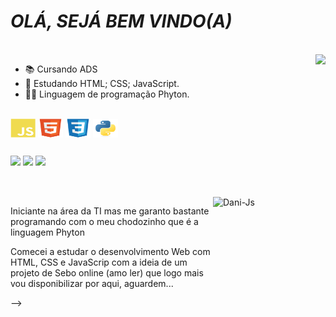 <body>
<h1>  <em> OLÁ, SEJÁ BEM VINDO(A) </em> </h1> 
  
 <div  style="display: inline_block"><br>
<img src="https://encrypted-tbn1.gstatic.com/images?q=tbn:ANd9GcTId-3gVUaq3ILD_KEPVMtpD19VOdzpss0Yop6JOigvYKe2TDAp" align="right">
</div>

- 📚 Cursando ADS
- 🌱 Estudando HTML; CSS; JavaScript.
- 👩‍💻 Linguagem de programação Phyton.

<div style="display: inline_block"><br>
  <img align="center" alt="Dani-Js" height="30" width="40" src="https://raw.githubusercontent.com/devicons/devicon/master/icons/javascript/javascript-plain.svg">
  <img align="center" alt="Dani-HTML" height="30" width="40" src="https://raw.githubusercontent.com/devicons/devicon/master/icons/html5/html5-original.svg">
  <img align="center" alt="Dani-CSS" height="30" width="40" src="https://raw.githubusercontent.com/devicons/devicon/master/icons/css3/css3-original.svg">
  <img align="center" alt="Dani-Python" height="30" width="40" src="https://raw.githubusercontent.com/devicons/devicon/master/icons/python/python-original.svg">  
</div>

##

<div> 
  <a href="https://www.instagram.com/danii_ag_" target="_blank"><img src="https://img.shields.io/badge/-Instagram-%23E4405F?style=for-the-badge&logo=instagram&logoColor=white" target="_blank"></a>
  <a href = "mailto:daniigraebin@gmail.com"><img src="https://img.shields.io/badge/-Gmail-FF0000?style=for-the-badge&logo=gmail&logoColor=white" target="_blank"></a>
  <a href="https://www.linkedin.com/in/daniela-almeida-graebin-8a2a66215/" target="_blank"><img src="https://img.shields.io/badge/-LinkedIn-%230077B5?style=for-the-badge&logo=linkedin&logoColor=white" target="_blank"></a> 
</div>

##
 <div style="display: inline_block"><br>
        <img  alt="Dani-Js" height="180" width="180"src="https://i.pinimg.com/originals/35/98/8b/35988bf09ce2be958e36f4bc8f4575d1.gif" align="right">
    </div>
    
<p>Iniciante na área da TI mas me garanto bastante programando com o meu chodozinho que é a linguagem Phyton </p>
<p>Comecei a estudar o desenvolvimento Web com HTML, CSS e JavaScrip com a ideia de um projeto de Sebo online (amo ler) que logo mais vou disponibilizar por aqui, aguardem... </p>
  </body>
-->
